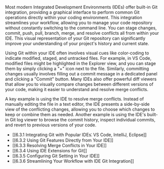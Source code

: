 Most modern Integrated Development Environments (IDEs) offer built-in Git integration, providing a graphical interface to perform common Git operations directly within your coding environment. This integration streamlines your workflow, allowing you to manage your code repository without constantly switching to the command line. You can stage changes, commit, push, pull, branch, merge, and resolve conflicts all from within your IDE. This visual representation of your Git repository can significantly improve your understanding of your project's history and current state.

Using Git within your IDE often involves visual cues like color-coding to indicate modified, staged, and untracked files. For example, in VS Code, modified files might be highlighted in the Explorer view, and you can stage them by simply clicking a "+" icon next to the file. Similarly, committing changes usually involves filling out a commit message in a dedicated panel and clicking a "Commit" button. Many IDEs also offer powerful diff viewers that allow you to visually compare changes between different versions of your code, making it easier to understand and resolve merge conflicts.

A key example is using the IDE to resolve merge conflicts. Instead of manually editing the file in a text editor, the IDE presents a side-by-side view of the conflicting changes, allowing you to choose which changes to keep or combine them as needed. Another example is using the IDE's built-in Git log viewer to browse the commit history, inspect individual commits, and revert to previous versions of your code.

- [[6.3.1 Integrating Git with Popular IDEs⁚ VS Code, IntelliJ, Eclipse]]
- [[6.3.2 Using Git Features Directly from Your IDE]]
- [[6.3.3 Resolving Merge Conflicts in Your IDE]]
- [[6.3.4 Using IDE Extensions for Git]]
- [[6.3.5 Configuring Git Setting in Your IDE]]
- [[6.3.6 Streamlining Your Workflow with IDE Git Integration]]
